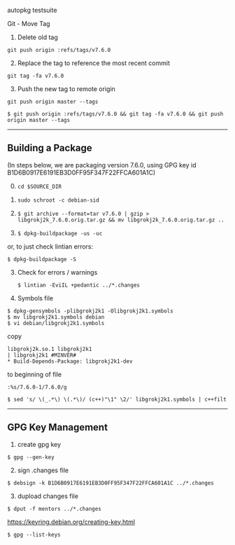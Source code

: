 autopkg testsuite


Git - Move Tag

1. Delete old tag

`git push origin :refs/tags/v7.6.0`

2. Replace the tag to reference the most recent commit

`git tag -fa v7.6.0`

3. Push the new tag to remote origin

`git push origin master --tags`

`$ git push origin :refs/tags/v7.6.0 && git tag -fa v7.6.0 && git push origin master --tags`

------------------
Building a Package
------------------

(In steps below, we are packaging version 7.6.0, using GPG key id
B1D6B0917E6191EB3D0FF95F347F22FFCA601A1C)

0. `cd $SOURCE_DIR`

1. `sudo schroot -c debian-sid`

2. `$ git archive --format=tar v7.6.0 | gzip > libgrokj2k_7.6.0.orig.tar.gz && mv libgrokj2k_7.6.0.orig.tar.gz ..`

3. `$ dpkg-buildpackage -us -uc`

or, to just check lintian errors:

   `$ dpkg-buildpackage -S`

3. Check for errors / warnings

   `$ lintian -EviIL +pedantic ../*.changes`
   
   
4. Symbols file

```
$ dpkg-gensymbols -plibgrokj2k1 -Olibgrokj2k1.symbols
$ mv libgrokj2k1.symbols debian
$ vi debian/libgrokj2k1.symbols
```
copy

```
libgrokj2k.so.1 libgrokj2k1
| libgrokj2k1 #MINVER#
* Build-Depends-Package: libgrokj2k1-dev
```

to beginning of file


`:%s/7.6.0-1/7.6.0/g` 

`$ sed 's/ \(_.*\) \(.*\)/ (c++)"\1" \2/' libgrokj2k1.symbols | c++filt`


------------------
GPG Key Management
------------------

1. create gpg key

`$ gpg --gen-key`

2. sign .changes file

`$ debsign -k B1D6B0917E6191EB3D0FF95F347F22FFCA601A1C ../*.changes`

3. dupload changes file

`$ dput -f mentors ../*.changes`

https://keyring.debian.org/creating-key.html

`$ gpg --list-keys`
